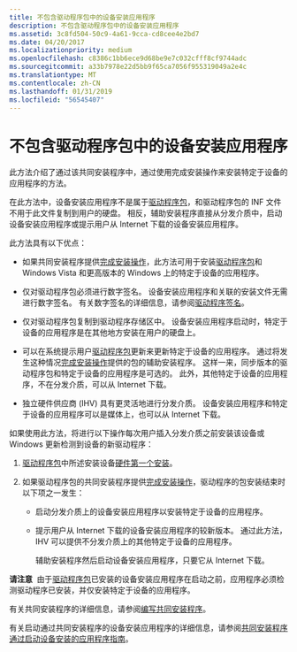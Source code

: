 ```yaml
---
title: 不包含驱动程序包中的设备安装应用程序
description: 不包含驱动程序包中的设备安装应用程序
ms.assetid: 3c8fd504-50c9-4a61-9cca-cd8cee4e2bd7
ms.date: 04/20/2017
ms.localizationpriority: medium
ms.openlocfilehash: c8386c1bb6ece9d68be9e7c032cfff8cf9744adc
ms.sourcegitcommit: a33b7978e22d5bb9f65ca7056f955319049a2e4c
ms.translationtype: MT
ms.contentlocale: zh-CN
ms.lasthandoff: 01/31/2019
ms.locfileid: "56545407"
---
```

# <a name="device-installation-application-not-included-in-the-driver-package"></a>不包含驱动程序包中的设备安装应用程序


此方法介绍了通过该共同安装程序中，通过使用完成安装操作来安装特定于设备的应用程序的方法。

在此方法中，设备安装应用程序不是属于[驱动程序包](driver-packages.md)，和驱动程序包的 INF 文件不用于此文件复制到用户的硬盘。 相反，辅助安装程序直接从分发介质中，启动设备安装应用程序或提示用户从 Internet 下载的设备安装应用程序。

此方法具有以下优点：

-   如果共同安装程序提供[完成安装操作](finish-install-actions--windows-vista-and-later-.md)，此方法可用于安装[驱动程序包](driver-packages.md)和 Windows Vista 和更高版本的 Windows 上的特定于设备的应用程序。

-   仅对驱动程序包必须进行数字签名。 设备安装应用程序和关联的安装文件无需进行数字签名。 有关数字签名的详细信息，请参阅[驱动程序签名](driver-signing.md)。

-   仅对驱动程序包复制到驱动程序存储区中。 设备安装应用程序启动时，特定于设备的应用程序是在其他地方安装在用户的硬盘上。

-   可以在系统提示用户[驱动程序包](driver-packages.md)更新来更新特定于设备的应用程序。 通过将发生这种情况[完成安装操作](finish-install-actions--windows-vista-and-later-.md)提供的包的辅助安装程序。 这样一来，同步版本的驱动程序包和特定于设备的应用程序是可选的。 此外，其他特定于设备的应用程序，不在分发介质，可以从 Internet 下载。

-   独立硬件供应商 (IHV) 具有更灵活地进行分发介质。 设备安装应用程序和特定于设备的应用程序可以是媒体上，也可以从 Internet 下载。

如果使用此方法，将进行以下操作每次用户插入分发介质之前安装该设备或 Windows 更新检测到设备的新驱动程序：

1.  [驱动程序包](driver-packages.md)中所述安装设备[硬件第一个安装](hardware-first-installation.md)。

2.  如果驱动程序包的共同安装程序提供[完成安装操作](finish-install-actions--windows-vista-and-later-.md)，驱动程序的包安装结束时以下项之一发生：

    -   启动分发介质上的设备安装应用程序以安装特定于设备的应用程序。
    -   提示用户从 Internet 下载的设备安装应用程序的较新版本。 通过此方法，IHV 可以提供不分发介质上的其他特定于设备的应用程序。

        辅助安装程序然后启动设备安装应用程序，只要它从 Internet 下载。

**请注意**  由于[驱动程序包](driver-packages.md)已安装的设备安装应用程序在启动之前，应用程序必须检测驱动程序已安装，并仅安装特定于设备的应用程序。

 

有关共同安装程序的详细信息，请参阅[编写共同安装程序](writing-a-co-installer.md)。

有关启动通过共同安装程序的设备安装应用程序的详细信息，请参阅[共同安装程序通过启动设备安装的应用程序指南](guidelines-for-starting-device-installation-applications-through-co-in.md)。

 

 





